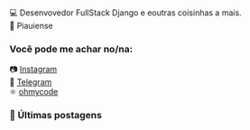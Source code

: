 💻 Desenvovedor FullStack Django e eoutras coisinhas a mais.<br>
🌵 Piauiense 

### Você pode me achar no/na:

📷 [Instagram](https://instagram.com/ohmycodebr/) <br>
📱 [Telegram](https://t.me/gabrielloliveira/) <br>
⚛️ [ohmycode](https://ohmycode.com.br) <br>

### 📕 Últimas postagens

<!-- BLOG:START -->
<!-- BLOG:END -->
